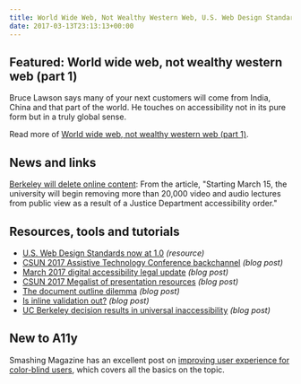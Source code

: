 ```yaml
---
title: World Wide Web, Not Wealthy Western Web, U.S. Web Design Standards, March 2017 Digital Accessibility Legal Update and More
date: 2017-03-13T23:13:13+00:00
---
```


## Featured: World wide web, not wealthy western web (part 1)

Bruce Lawson says many of your next customers will come from India, China and that part of the world. He touches on accessibility not in its pure form but in a truly global sense.

Read more of [World wide web, not wealthy western web (part 1)](https://www.smashingmagazine.com/2017/03/world-wide-web-not-wealthy-western-web-part-1/).

## News and links

[Berkeley will delete online content](https://www.insidehighered.com/news/2017/03/06/u-california-berkeley-delete-publicly-available-educational-content): From the article, "Starting March 15, the university will begin removing more than 20,000 video and audio lectures from public view as a result of a Justice Department accessibility order."

## Resources, tools and tutorials

* [U.S. Web Design Standards now at 1.0](https://standards.usa.gov) _(resource)_
* [CSUN 2017 Assistive Technology Conference backchannel](http://www.microassist.com/digital-accessibility/csun-2017-backchannel/) _(blog post)_
* [March 2017 digital accessibility legal update](http://www.lflegal.com/2017/03/update-csun17/) _(blog post)_
* [CSUN 2017 Megalist of presentation resources](http://www.dennisdeacon.com/web-design/accessibility/csun-2017-megalist-presentation-resources-digital-professionals/) _(blog post)_
* [The document outline dilemma](https://css-tricks.com/document-outline-dilemma/) _(blog post)_
* [Is inline validation out?](https://www.formulate.com.au/blog//is-inline-validation-out) _(blog post)_
* [UC Berkeley decision results in universal inaccessibility](http://webaim.org/blog/uc-berkeley-inaccessibility/) _(blog post)_

## New to A11y

Smashing Magazine has an excellent post on [improving user experience for color-blind users](https://www.smashingmagazine.com/2016/06/improving-ux-for-color-blind-users/), which covers all the basics on the topic.